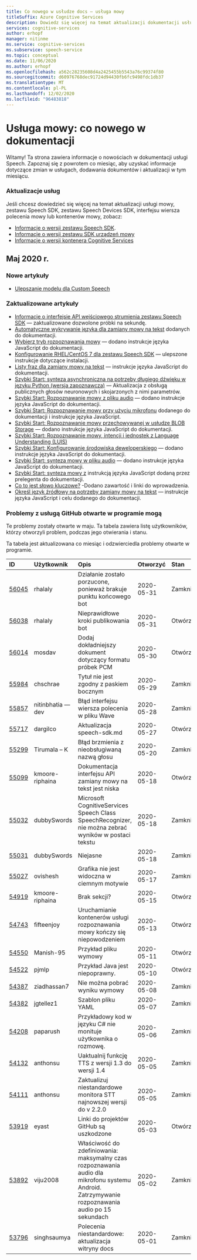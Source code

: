 ```yaml
---
title: Co nowego w usłudze docs — usługa mowy
titleSuffix: Azure Cognitive Services
description: Dowiedz się więcej na temat aktualizacji dokumentacji usługi Azure Speech.
services: cognitive-services
author: erhopf
manager: nitinme
ms.service: cognitive-services
ms.subservice: speech-service
ms.topic: conceptual
ms.date: 11/06/2020
ms.author: erhopf
ms.openlocfilehash: a562c28235608d4a2425455b5543a76c99374f80
ms.sourcegitcommit: d60976768dec91724d94430fb6fc9498fdc1db37
ms.translationtype: MT
ms.contentlocale: pl-PL
ms.lasthandoff: 12/02/2020
ms.locfileid: "96483818"
---
```

# <a name="speech-service-whats-new-in-docs"></a>Usługa mowy: co nowego w dokumentacji

Witamy! Ta strona zawiera informacje o nowościach w dokumentacji usługi Speech. Zapoznaj się z powrotem co miesiąc, aby uzyskać informacje dotyczące zmian w usługach, dodawania dokumentów i aktualizacji w tym miesiącu.

### <a name="service-updates"></a>Aktualizacje usług

Jeśli chcesz dowiedzieć się więcej na temat aktualizacji usługi mowy, zestawu Speech SDK, zestawu Speech Devices SDK, interfejsu wiersza polecenia mowy lub kontenerów mowy, zobacz:
* [Informacje o wersji zestawu Speech SDK](releasenotes.md).
* [Informacje o wersji zestawu SDK urządzeń mowy](devices-sdk-release-notes.md)
* [Informacje o wersji kontenera Cognitive Services](../containers/container-image-tags.md)

## <a name="may-2020"></a>Maj 2020 r.

### <a name="new-articles"></a>Nowe artykuły

* [Ulepszanie modelu dla Custom Speech](./how-to-custom-speech-evaluate-data.md)

### <a name="updated-articles"></a>Zaktualizowane artykuły

* [Informacje o interfejsie API wejściowego strumienia zestawu Speech SDK](how-to-use-audio-input-streams.md) — zaktualizowane dozwolone próbki na sekundę.
* [Automatyczne wykrywanie języka dla zamiany mowy na tekst](how-to-automatic-language-detection.md) dodanych do dokumentacji.
* [Wybierz tryb rozpoznawania mowy](./get-started-speech-to-text.md) — dodano instrukcje języka JavaScript do dokumentacji.
* [Konfigurowanie RHEL/CentOS 7 dla zestawu Speech SDK](how-to-configure-rhel-centos-7.md) — ulepszone instrukcje dotyczące instalacji.
* [Listy fraz dla zamiany mowy na tekst](./get-started-speech-to-text.md) — instrukcje języka JavaScript do dokumentacji.
* [Szybki Start: synteza asynchroniczna na potrzeby długiego dźwięku w języku Python (wersja zapoznawcza)](./long-audio-api.md) — Aktualizacja z obsługą publicznych głosów neuronowych i skojarzonych z nimi parametrów.
* [Szybki Start: Rozpoznawanie mowy z pliku audio](./get-started-speech-to-text.md) — dodano instrukcje języka JavaScript do dokumentacji.
* [Szybki Start: Rozpoznawanie mowy przy użyciu mikrofonu](./get-started-speech-to-text.md) dodanego do dokumentacji i instrukcje języka JavaScript.
* [Szybki Start: Rozpoznawanie mowy przechowywanej w usłudze BLOB Storage](./batch-transcription.md) — dodano instrukcje języka JavaScript do dokumentacji.
* [Szybki Start: Rozpoznawanie mowy, intencji i jednostek z Language Understanding (LUIS)](quickstarts/intent-recognition.md)
* [Szybki Start: Konfigurowanie środowiska deweloperskiego](quickstarts/setup-platform.md) — dodano instrukcje języka JavaScript do dokumentacji.
* [Szybki Start: synteza mowy w pliku audio](./get-started-text-to-speech.md) — dodano instrukcje języka JavaScript do dokumentacji.
* [Szybki Start: synteza mowy z](./get-started-text-to-speech.md) instrukcją języka JavaScript dodaną przez prelegenta do dokumentacji.
* [Co to jest słowo kluczowe?](custom-keyword-overview.md) -Dodano zawartość i linki do wprowadzenia.
* [Określ język źródłowy na potrzeby zamiany mowy na tekst](how-to-specify-source-language.md) — instrukcje języka JavaScript i celu dodanego do dokumentacji.

### <a name="github-issues-opened-in-may"></a>Problemy z usługą GitHub otwarte w programie mogą

Te problemy zostały otwarte w maju. Ta tabela zawiera listę użytkowników, którzy otworzyli problem, podczas jego otwierania i stanu.  

Ta tabela jest aktualizowana co miesiąc i odzwierciedla problemy otwarte w programie.  

|ID|Użytkownik|Opis|Otworzyć|Stan|Typ|
| :--- | :--- | :--- | :--- | :--- | :--- |
|[56045](https://github.com/MicrosoftDocs/azure-docs/issues/56045)|rhalaly|Działanie zostało porzucone, ponieważ brakuje punktu końcowego bot|2020-05-31|Zamknięty|Problem|
|[56038](https://github.com/MicrosoftDocs/azure-docs/issues/56038)|rhalaly|Nieprawidłowe kroki publikowania bot|2020-05-31|Otwórz|Problem|
|[56014](https://github.com/MicrosoftDocs/azure-docs/issues/56014)|mosdav|Dodaj dokładniejszy dokument dotyczący formatu próbek PCM|2020-05-30|Otwórz|Problem|
|[55984](https://github.com/MicrosoftDocs/azure-docs/issues/55984)|chschrae|Tytuł nie jest zgodny z paskiem bocznym|2020-05-29|Zamknięty|Problem|
|[55857](https://github.com/MicrosoftDocs/azure-docs/issues/55857)|nitinbhatia — dev|Błąd interfejsu wiersza polecenia w pliku Wave|2020-05-28|Zamknięty|Problem|
|[55717](https://github.com/MicrosoftDocs/azure-docs/pull/55717)|dargilco|Aktualizacja speech-sdk.md|2020-05-27|Otwórz|Żądanie ściągnięcia|
|[55299](https://github.com/MicrosoftDocs/azure-docs/issues/55299)|Tirumala – K|Błąd brzmienia z nieobsługiwaną nazwą głosu|2020-05-20|Zamknięty|Problem|
|[55099](https://github.com/MicrosoftDocs/azure-docs/issues/55099)|kmoore-riphaina|Dokumentacja interfejsu API zamiany mowy na tekst jest niska|2020-05-18|Otwórz|Problem|
|[55032](https://github.com/MicrosoftDocs/azure-docs/issues/55032)|dubbySwords|Microsoft CognitiveServices Speech Class SpeechRecognizer, nie można zebrać wyników w postaci tekstu|2020-05-18|Zamknięty|Problem|
|[55031](https://github.com/MicrosoftDocs/azure-docs/issues/55031)|dubbySwords|Niejasne|2020-05-18|Zamknięty|Problem|
|[55027](https://github.com/MicrosoftDocs/azure-docs/issues/55027)|ovishesh|Grafika nie jest widoczna w ciemnym motywie|2020-05-17|Zamknięty|Problem|
|[54919](https://github.com/MicrosoftDocs/azure-docs/issues/54919)|kmoore-riphaina|Brak sekcji?|2020-05-15|Otwórz|Problem|
|[54743](https://github.com/MicrosoftDocs/azure-docs/issues/54743)|fifteenjoy|Uruchamianie kontenerów usługi rozpoznawania mowy kończy się niepowodzeniem|2020-05-13|Otwórz|Problem|
|[54550](https://github.com/MicrosoftDocs/azure-docs/issues/54550)|Manish-95|Przykład pliku wymowy|2020-05-11|Otwórz|Problem|
|[54522](https://github.com/MicrosoftDocs/azure-docs/issues/54522)|pjmlp|Przykład Java jest niepoprawny.|2020-05-10|Otwórz|Problem|
|[54387](https://github.com/MicrosoftDocs/azure-docs/issues/54387)|ziadhassan7|Nie można pobrać wyniku wymowy|2020-05-08|Zamknięty|Problem|
|[54382](https://github.com/MicrosoftDocs/azure-docs/issues/54382)|jgtellez1|Szablon pliku YAML|2020-05-07|Zamknięty|Problem|
|[54208](https://github.com/MicrosoftDocs/azure-docs/issues/54208)|paparush|Przykładowy kod w języku C# nie monituje użytkownika o rozmowę.|2020-05-06|Zamknięty|Problem|
|[54132](https://github.com/MicrosoftDocs/azure-docs/pull/54132)|anthonsu|Uaktualnij funkcję TTS z wersji 1.3 do wersji 1.4|2020-05-05|Zamknięty|Żądanie ściągnięcia|
|[54111](https://github.com/MicrosoftDocs/azure-docs/pull/54111)|anthonsu|Zaktualizuj niestandardowe monitora STT najnowszej wersji do v 2.2.0|2020-05-05|Zamknięty|Żądanie ściągnięcia|
|[53919](https://github.com/MicrosoftDocs/azure-docs/issues/53919)|eyast|Linki do projektów GitHub są uszkodzone|2020-05-03|Otwórz|Problem|
|[53892](https://github.com/MicrosoftDocs/azure-docs/issues/53892)|viju2008|Właściwość do zdefiniowania: maksymalny czas rozpoznawania audio dla mikrofonu systemu Android. Zatrzymywanie rozpoznawania audio po 15 sekundach|2020-05-02|Zamknięty|Problem|
|[53796](https://github.com/MicrosoftDocs/azure-docs/pull/53796)|singhsaumya|Polecenia niestandardowe: aktualizacja witryny docs|2020-05-01|Zamknięty|Żądanie ściągnięcia|
